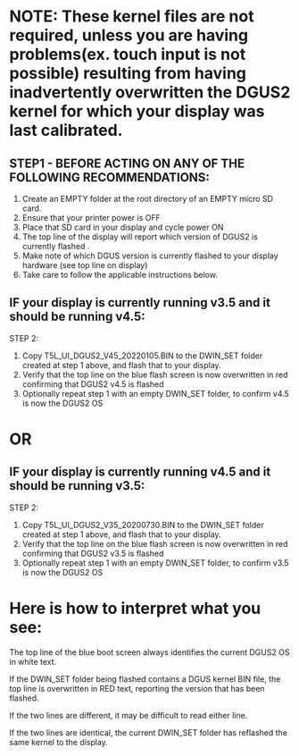 # NOTE: These kernel files are not required, unless you are having problems(ex. touch input is not possible) resulting from having inadvertently overwritten the DGUS2 kernel for which your display was last calibrated.

## STEP1 - BEFORE ACTING ON ANY OF THE FOLLOWING RECOMMENDATIONS:
1. Create an EMPTY folder at the root directory of an EMPTY micro SD card.
2. Ensure that your printer power is OFF
3. Place that SD card in your display and cycle power ON
4. The top line of the display will report which version of DGUS2 is currently flashed .  
4. Make note of which DGUS version is currently flashed to your display hardware (see top line on display)
5. Take care to follow the applicable instructions below.

## IF your display is currently running v3.5 and it should be running v4.5:
STEP 2: 
1. Copy T5L_UI_DGUS2_V45_20220105.BIN to the DWIN_SET folder created at step 1 above, and flash that to your display.
2. Verify that the top line on the blue flash screen is now overwritten in red confirming that DGUS2 v4.5 is flashed
3. Optionally repeat step 1 with an empty DWIN_SET folder, to confirm v4.5 is now the DGUS2 OS

# OR

## IF your display is currently running v4.5 and it should be running v3.5:
STEP 2: 
1. Copy T5L_UI_DGUS2_V35_20200730.BIN to the DWIN_SET folder created at step 1 above, and flash that to your display.
2. Verify that the top line on the blue flash screen is now overwritten in red confirming that DGUS2 v3.5 is flashed
3. Optionally repeat step 1 with an empty DWIN_SET folder, to confirm v3.5 is now the DGUS2 OS


# Here is how to interpret what you see:

The top line of the blue boot screen always identifies the current DGUS2 OS in white text.

If the DWIN_SET folder being flashed contains a DGUS kernel BIN file, the top line is overwritten in RED text, reporting the version that has been flashed.

If the two lines are different, it may be difficult to read either line.

If the two lines are identical, the current DWIN_SET folder has reflashed the same kernel to the display.
